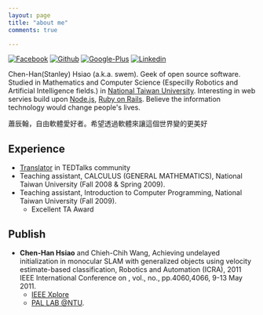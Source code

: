 ```yaml
---
layout: page
title: "about me"
comments: true

---
```

[![Facebook](https://github.com/adamfairhead/webicons/raw/master/webicons/webicon-facebook-m.png)](http://www.facebook.com/chenhan.hsiao)
[![Github](https://github.com/adamfairhead/webicons/raw/master/webicons/webicon-github-m.png)](http://github.com/swem)
[![Google-Plus](https://github.com/adamfairhead/webicons/raw/master/webicons/webicon-googleplus-m.png)](https://plus.google.com/115154486338673377998/)
[![Linkedin](https://github.com/adamfairhead/webicons/raw/master/webicons/webicon-linkedin-m.png)](http://tw.linkedin.com/pub/chen-han-hsiao/49/860/2b4/)


Chen-Han(Stanley) Hsiao (a.k.a. swem).
Geek of open source software. Studied in Mathematics and Computer Science (Especilly Robotics and Artificial Intelligence fields.) in [National Taiwan University](http://www.ntu.edu.tw). Interesting in web servies build upon [Node.js](http://nodejs.org), [Ruby on Rails](http://rubyonrails.org/). Believe the information technology would change people's lives.

蕭辰翰，自由軟體愛好者。希望透過軟體來讓這個世界變的更美好


## Experience

* [Translator](http://www.ted.com/profiles/1352721/translations) in TEDTalks community
* Teaching assistant, CALCULUS (GENERAL MATHEMATICS), National Taiwan University (Fall 2008 & Spring 2009).
* Teaching assistant, Introduction to Computer Programming, National Taiwan University (Fall 2009).
  * Excellent TA Award

## Publish

* **Chen-Han Hsiao** and Chieh-Chih Wang, Achieving undelayed initialization in monocular SLAM with generalized objects using velocity estimate-based classification, Robotics and Automation (ICRA), 2011 IEEE International Conference on , vol., no., pp.4060,4066, 9-13 May 2011.
  * [IEEE Xplore](http://ieeexplore.ieee.org/xpl/login.jsp?reload=true&tp=&arnumber=5979786&url=http://ieeexplore.ieee.org/xpls/abs_all.jsp?arnumber=5979786)
  * [PAL LAB @NTU](http://www.csie.ntu.edu.tw/~bobwang/Papers/hsiao_icra11.html).

